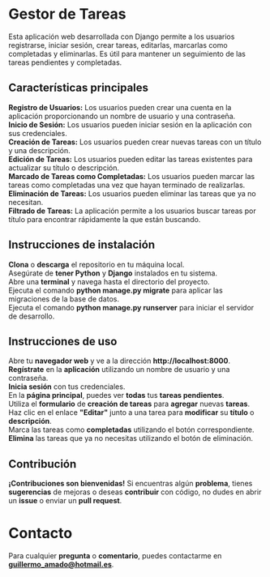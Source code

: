 # Gestor de Tareas
Esta aplicación web desarrollada con Django permite a los usuarios registrarse, iniciar sesión, crear tareas, editarlas, marcarlas como completadas y eliminarlas. Es útil para mantener un seguimiento de las tareas pendientes y completadas.
## Características principales
**Registro de Usuarios:** Los usuarios pueden crear una cuenta en la aplicación proporcionando un nombre de usuario y una contraseña.  
**Inicio de Sesión:** Los usuarios pueden iniciar sesión en la aplicación con sus credenciales.  
**Creación de Tareas:** Los usuarios pueden crear nuevas tareas con un título y una descripción.  
**Edición de Tareas:** Los usuarios pueden editar las tareas existentes para actualizar su título o descripción.  
**Marcado de Tareas como Completadas:** Los usuarios pueden marcar las tareas como completadas una vez que hayan terminado de realizarlas.  
**Eliminación de Tareas:** Los usuarios pueden eliminar las tareas que ya no necesitan.  
**Filtrado de Tareas:** La aplicación permite a los usuarios buscar tareas por título para encontrar rápidamente la que están buscando.  
## Instrucciones de instalación
**Clona** o **descarga** el repositorio en tu máquina local.  
Asegúrate de **tener Python** y **Django** instalados en tu sistema.  
Abre una **terminal** y navega hasta el directorio del proyecto.  
Ejecuta el comando **python manage.py migrate** para aplicar las migraciones de la base de datos.  
Ejecuta el comando **python manage.py runserver** para iniciar el servidor de desarrollo.  
## Instrucciones de uso
Abre tu **navegador web** y ve a la dirección **http://localhost:8000**.  
**Regístrate** en la **aplicación** utilizando un nombre de usuario y una contraseña.  
**Inicia sesión** con tus credenciales.  
En la **página principal**, puedes ver **todas** tus **tareas pendientes**.  
Utiliza el **formulario** de **creación de tareas** para **agregar** nuevas **tareas**.  
Haz clic en el enlace **"Editar"** junto a una tarea para **modificar** su **título** o **descripción**.  
Marca las tareas como **completadas** utilizando el botón correspondiente.  
**Elimina** las tareas que ya no necesitas utilizando el botón de eliminación.  
## Contribución
**¡Contribuciones son bienvenidas!** Si encuentras algún **problema**, tienes **sugerencias** de mejoras o deseas **contribuir** con código, no dudes en abrir un **issue** o enviar un **pull request**.
# Contacto
Para cualquier **pregunta** o **comentario**, puedes contactarme en **guillermo_amado@hotmail.es**.
